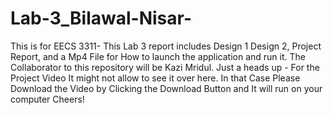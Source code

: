 # Lab-3_Bilawal-Nisar-
This is for EECS 3311- This Lab 3 report includes Design 1 Design 2, Project Report, and a Mp4 File for How to launch the application and run it. 
The Collaborator to this repository will be Kazi Mridul. 
Just a heads up - For the Project Video It might not allow to see it over here. In that Case Please Download the Video by Clicking the Download Button and It will run on your computer Cheers! 
